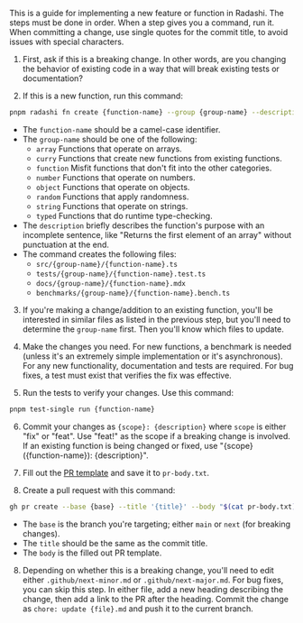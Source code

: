 This is a guide for implementing a new feature or function in Radashi. The steps must be done in order. When a step gives you a command, run it. When committing a change, use single quotes for the commit title, to avoid issues with special characters.

1. First, ask if this is a breaking change. In other words, are you changing the behavior of existing code in a way that will break existing tests or documentation?

2. If this is a new function, run this command:

```sh
pnpm radashi fn create {function-name} --group {group-name} --description "{description}"
```

- The `function-name` should be a camel-case identifier.
- The `group-name` should be one of the following:
  - `array` Functions that operate on arrays.
  - `curry` Functions that create new functions from existing functions.
  - `function` Misfit functions that don't fit into the other categories.
  - `number` Functions that operate on numbers.
  - `object` Functions that operate on objects.
  - `random` Functions that apply randomness.
  - `string` Functions that operate on strings.
  - `typed` Functions that do runtime type-checking.
- The `description` briefly describes the function's purpose with an incomplete sentence, like "Returns the first element of an array" without punctuation at the end.
- The command creates the following files:
  - `src/{group-name}/{function-name}.ts`
  - `tests/{group-name}/{function-name}.test.ts`
  - `docs/{group-name}/{function-name}.mdx`
  - `benchmarks/{group-name}/{function-name}.bench.ts`

3. If you're making a change/addition to an existing function, you'll be interested in similar files as listed in the previous step, but you'll need to determine the `group-name` first. Then you'll know which files to update.

4. Make the changes you need. For new functions, a benchmark is needed (unless it's an extremely simple implementation or it's asynchronous). For any new functionality, documentation and tests are required. For bug fixes, a test must exist that verifies the fix was effective.

5. Run the tests to verify your changes. Use this command:

```sh
pnpm test-single run {function-name}
```

6. Commit your changes as `{scope}: {description}` where `scope` is either "fix" or "feat". Use "feat!" as the scope if a breaking change is involved. If an existing function is being changed or fixed, use "{scope}({function-name}): {description}".

7. Fill out the [PR template](.github/pull_request_template.md) and save it to `pr-body.txt`.

8. Create a pull request with this command:

```sh
gh pr create --base {base} --title '{title}' --body "$(cat pr-body.txt)"
```

- The `base` is the branch you're targeting; either `main` or `next` (for breaking changes).
- The `title` should be the same as the commit title.
- The `body` is the filled out PR template.

8. Depending on whether this is a breaking change, you'll need to edit either `.github/next-minor.md` or `.github/next-major.md`. For bug fixes, you can skip this step. In either file, add a new heading describing the change, then add a link to the PR after the heading. Commit the change as `chore: update {file}.md` and push it to the current branch.
